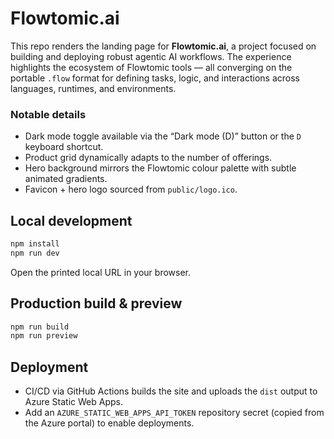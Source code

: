 # Flowtomic.ai

This repo renders the landing page for **Flowtomic.ai**, a project focused on building and deploying robust agentic AI workflows. The experience highlights the ecosystem of Flowtomic tools — all converging on the portable `.flow` format for defining tasks, logic, and interactions across languages, runtimes, and environments.

### Notable details
- Dark mode toggle available via the “Dark mode (D)” button or the `D` keyboard shortcut.
- Product grid dynamically adapts to the number of offerings.
- Hero background mirrors the Flowtomic colour palette with subtle animated gradients.
- Favicon + hero logo sourced from `public/logo.ico`.

## Local development
```bash
npm install
npm run dev
```
Open the printed local URL in your browser.

## Production build & preview
```bash
npm run build
npm run preview
```

## Deployment
- CI/CD via GitHub Actions builds the site and uploads the `dist` output to Azure Static Web Apps.
- Add an `AZURE_STATIC_WEB_APPS_API_TOKEN` repository secret (copied from the Azure portal) to enable deployments.
